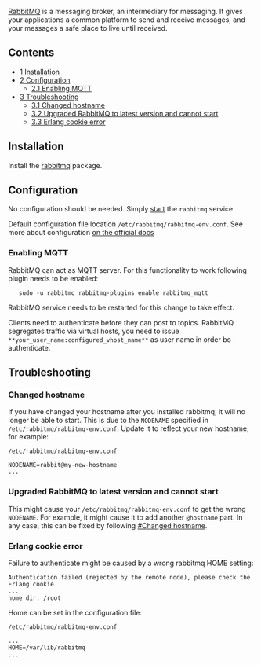 [RabbitMQ](https://www.rabbitmq.com/) is a messaging broker, an intermediary for messaging. It gives your applications a common platform to send and receive messages, and your messages a safe place to live until received.

## Contents

*   [1 Installation](#Installation)
*   [2 Configuration](#Configuration)
    *   [2.1 Enabling MQTT](#Enabling_MQTT)
*   [3 Troubleshooting](#Troubleshooting)
    *   [3.1 Changed hostname](#Changed_hostname)
    *   [3.2 Upgraded RabbitMQ to latest version and cannot start](#Upgraded_RabbitMQ_to_latest_version_and_cannot_start)
    *   [3.3 Erlang cookie error](#Erlang_cookie_error)

## Installation

Install the [rabbitmq](https://www.archlinux.org/packages/?name=rabbitmq) package.

## Configuration

No configuration should be needed. Simply [start](/index.php/Start "Start") the `rabbitmq` service.

Default configuration file location `/etc/rabbitmq/rabbitmq-env.conf`. See more about configuration [on the official docs](https://www.rabbitmq.com/configure.html)

### Enabling MQTT

RabbitMQ can act as MQTT server. For this functionality to work following plugin needs to be enabled:

```
   sudo -u rabbitmq rabbitmq-plugins enable rabbitmq_mqtt

```

RabbitMQ service needs to be restarted for this change to take effect.

Clients need to authenticate before they can post to topics. RabbitMQ segregates traffic via virtual hosts, you need to issue `**your_user_name:configured_vhost_name**` as user name in order bo authenticate.

## Troubleshooting

### Changed hostname

If you have changed your hostname after you installed rabbitmq, it will no longer be able to start. This is due to the `NODENAME` specified in `/etc/rabbitmq/rabbitmq-env.conf`. Update it to reflect your new hostname, for example:

 `/etc/rabbitmq/rabbitmq-env.conf` 
```
NODENAME=rabbit@my-new-hostname
...

```

### Upgraded RabbitMQ to latest version and cannot start

This might cause your `/etc/rabbitmq/rabbitmq-env.conf` to get the wrong `NODENAME`. For example, it might cause it to add another `@hostname` part. In any case, this can be fixed by following [#Changed hostname](#Changed_hostname).

### Erlang cookie error

Failure to authenticate might be caused by a wrong rabbitmq HOME setting:

```
Authentication failed (rejected by the remote node), please check the Erlang cookie
...
home dir: /root

```

Home can be set in the configuration file:

 `/etc/rabbitmq/rabbitmq-env.conf` 
```
...
HOME=/var/lib/rabbitmq
...

```